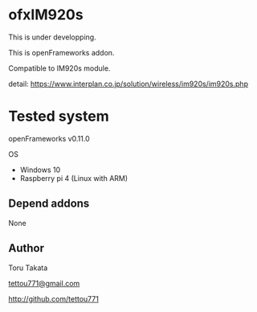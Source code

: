 # ofxIM920s

This is under developping.



This is openFrameworks addon.

Compatible to IM920s module.

detail: https://www.interplan.co.jp/solution/wireless/im920s/im920s.php



# Tested system


openFrameworks v0.11.0



OS

- Windows 10
- Raspberry pi 4 (Linux with ARM)



## Depend addons

None



## Author

Toru Takata

tettou771@gmail.com

http://github.com/tettou771

